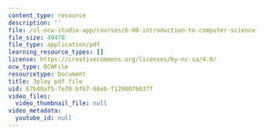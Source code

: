```yaml
---
content_type: resource
description: ''
file: /ol-ocw-studio-app/courses/6-00-introduction-to-computer-science-and-programming-fall-2008/67b40af57e70bfb766ebf1290076037f_le8tpXQyYcM.pdf
file_size: 49478
file_type: application/pdf
learning_resource_types: []
license: https://creativecommons.org/licenses/by-nc-sa/4.0/
ocw_type: OCWFile
resourcetype: Document
title: 3play pdf file
uid: 67b40af5-7e70-bfb7-66eb-f1290076037f
video_files:
  video_thumbnail_file: null
video_metadata:
  youtube_id: null
---
```

